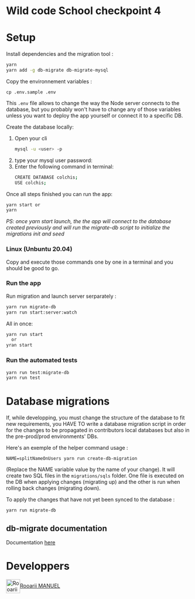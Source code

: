 # Wild code School checkpoint 4

# Setup

Install dependencies and the migration tool :
```sh
yarn 
yarn add -g db-migrate db-migrate-mysql
```
Copy the environnement variables : 
```
cp .env.sample .env
```
This `.env` file allows to change the way the Node server connects to the database, but you probably won't have to change any of those variables unless you want to deploy the app yourself or connect it to a specific DB.

Create the database locally:
1. Open your cli
    ```sh
    mysql -u <user> -p
    ```
2. type your mysql user password:
3. Enter the following command in terminal:
    ```sh
    CREATE DATABASE colchis;
    USE colchis;
    ```
Once all steps finished you can run the app:
```sh
yarn start or 
yarn
```
*PS: once yarn start launch, the the app will connect to the database created previously and will run the migrate-db script to initialize the migrations init and seed*

### Linux (Unbuntu 20.04)

Copy and execute those commands one by one in a terminal and you should be good to go.

### Run the app

Run migration and launch server serparately :

```sh
yarn run migrate-db
yarn run start:server:watch
```
All in once:

```sh
yarn run start
  or
yran start
```
### Run the automated tests

```sh
yarn run test:migrate-db
yarn run test
```

# Database migrations

If, while developping, you must change the structure of the database to fit new requirements, 
you HAVE TO write a database migration script in order for the changes to be propagated 
in contributors local databases but also in the pre-prod/prod environments' DBs.

Here's an exemple of the helper command usage : 
```
NAME=splitNameOnUsers yarn run create-db-migration
```
(Replace the NAME variable value by the name of your change). It will create two SQL files in the `migrations/sqls` folder. One file is executed on the DB when applying changes (migrating up) and the other is run when rolling back changes (migrating down).

To apply the changes that have not yet been synced to the database :
```
yarn run migrate-db
```

## db-migrate documentation

Documentation [here](https://db-migrate.readthedocs.io/en/latest/)


<!-- # API Docs
You can access the docs, available by default at [localhost:5000/api-docs](http://localhost:5000/api-docs).

You can modify the docs by changing the `docs/swagger.yaml` file. -->

# Developpers

<img align="center" alt="Rooarii MANUEL" src="https://avatars.githubusercontent.com/u/49068774?s=460&u=753f9fab32f35716dea83c2bcbde969cc2528b22&v=4" width="38" height="38"><a href="https://github.com/Rooarii">Rooarii MANUEL</a></img>
</br>



